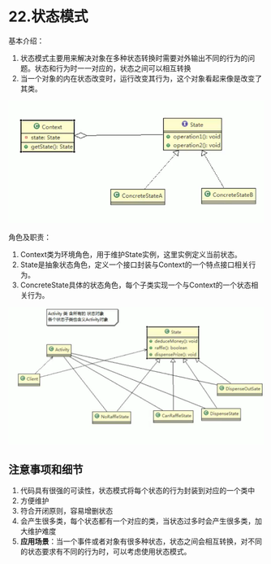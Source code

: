 # 22.状态模式

基本介绍：

1. 状态模式主要用来解决对象在多种状态转换时需要对外输出不同的行为的问题。状态和行为时一一对应的，状态之间可以相互转换
2. 当一个对象的内在状态改变时，运行改变其行为，这个对象看起来像是改变了其类。

![1566219416531](assets/1566219416531.png)

角色及职责：

1. Context类为环境角色，用于维护State实例，这里实例定义当前状态。
2. State是抽象状态角色，定义一个接口封装与Context的一个特点接口相关行为。
3. ConcreteState具体的状态角色，每个子类实现一个与Context的一个状态相关行为。

![1566220181515](assets/1566220181515.png)

## 注意事项和细节

1. 代码具有很强的可读性，状态模式将每个状态的行为封装到对应的一个类中
2. 方便维护
3. 符合开闭原则，容易增删状态
4. 会产生很多类，每个状态都有一个对应的类，当状态过多时会产生很多类，加大维护难度
5. **应用场景**：当一个事件或者对象有很多种状态，状态之间会相互转换，对不同的状态要求有不同的行为时，可以考虑使用状态模式。

